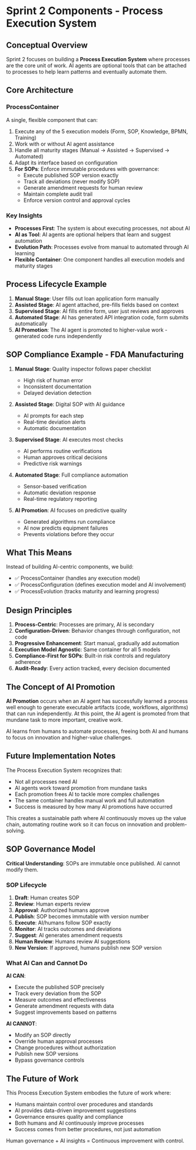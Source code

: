 # Sprint 2 Components - Process Execution System

## Conceptual Overview

Sprint 2 focuses on building a **Process Execution System** where processes are the core unit of work. AI agents are optional tools that can be attached to processes to help learn patterns and eventually automate them.

## Core Architecture

### ProcessContainer
A single, flexible component that can:
1. Execute any of the 5 execution models (Form, SOP, Knowledge, BPMN, Training)
2. Work with or without AI agent assistance
3. Handle all maturity stages (Manual → Assisted → Supervised → Automated)
4. Adapt its interface based on configuration
5. **For SOPs**: Enforce immutable procedures with governance:
   - Execute published SOP version exactly
   - Track all deviations (never modify SOP)
   - Generate amendment requests for human review
   - Maintain complete audit trail
   - Enforce version control and approval cycles

### Key Insights

- **Processes First**: The system is about executing processes, not about AI
- **AI as Tool**: AI agents are optional helpers that learn and suggest automation
- **Evolution Path**: Processes evolve from manual to automated through AI learning
- **Flexible Container**: One component handles all execution models and maturity stages

## Process Lifecycle Example

1. **Manual Stage**: User fills out loan application form manually
2. **Assisted Stage**: AI agent attached, pre-fills fields based on context
3. **Supervised Stage**: AI fills entire form, user just reviews and approves
4. **Automated Stage**: AI has generated API integration code, form submits automatically
5. **AI Promotion**: The AI agent is promoted to higher-value work - generated code runs independently

## SOP Compliance Example - FDA Manufacturing

1. **Manual Stage**: Quality inspector follows paper checklist
   - High risk of human error
   - Inconsistent documentation
   - Delayed deviation detection

2. **Assisted Stage**: Digital SOP with AI guidance
   - AI prompts for each step
   - Real-time deviation alerts
   - Automatic documentation

3. **Supervised Stage**: AI executes most checks
   - AI performs routine verifications
   - Human approves critical decisions
   - Predictive risk warnings

4. **Automated Stage**: Full compliance automation
   - Sensor-based verification
   - Automatic deviation response
   - Real-time regulatory reporting

5. **AI Promotion**: AI focuses on predictive quality
   - Generated algorithms run compliance
   - AI now predicts equipment failures
   - Prevents violations before they occur

## What This Means

Instead of building AI-centric components, we build:
- ✅ ProcessContainer (handles any execution model)
- ✅ ProcessConfiguration (defines execution model and AI involvement)
- ✅ ProcessEvolution (tracks maturity and learning progress)

## Design Principles

1. **Process-Centric**: Processes are primary, AI is secondary
2. **Configuration-Driven**: Behavior changes through configuration, not code
3. **Progressive Enhancement**: Start manual, gradually add automation
4. **Execution Model Agnostic**: Same container for all 5 models
5. **Compliance-First for SOPs**: Built-in risk controls and regulatory adherence
6. **Audit-Ready**: Every action tracked, every decision documented

## The Concept of AI Promotion

**AI Promotion** occurs when an AI agent has successfully learned a process well enough to generate executable artifacts (code, workflows, algorithms) that can run independently. At this point, the AI agent is promoted from that mundane task to more important, creative work.

AI learns from humans to automate processes, freeing both AI and humans to focus on innovation and higher-value challenges.

## Future Implementation Notes

The Process Execution System recognizes that:
- Not all processes need AI
- AI agents work toward promotion from mundane tasks
- Each promotion frees AI to tackle more complex challenges
- The same container handles manual work and full automation
- Success is measured by how many AI promotions have occurred

This creates a sustainable path where AI continuously moves up the value chain, automating routine work so it can focus on innovation and problem-solving.

## SOP Governance Model

**Critical Understanding**: SOPs are immutable once published. AI cannot modify them.

### SOP Lifecycle
1. **Draft**: Human creates SOP
2. **Review**: Human experts review
3. **Approval**: Authorized humans approve
4. **Publish**: SOP becomes immutable with version number
5. **Execute**: AI/humans follow SOP exactly
6. **Monitor**: AI tracks outcomes and deviations
7. **Suggest**: AI generates amendment requests
8. **Human Review**: Humans review AI suggestions
9. **New Version**: If approved, humans publish new SOP version

### What AI Can and Cannot Do

**AI CAN**:
- Execute the published SOP precisely
- Track every deviation from the SOP
- Measure outcomes and effectiveness
- Generate amendment requests with data
- Suggest improvements based on patterns

**AI CANNOT**:
- Modify an SOP directly
- Override human approval processes
- Change procedures without authorization
- Publish new SOP versions
- Bypass governance controls

## The Future of Work

This Process Execution System embodies the future of work where:
- Humans maintain control over procedures and standards
- AI provides data-driven improvement suggestions
- Governance ensures quality and compliance
- Both humans and AI continuously improve processes
- Success comes from better procedures, not just automation

Human governance + AI insights = Continuous improvement with control.
